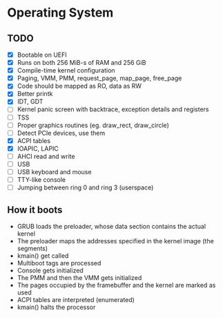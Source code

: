 # Operating System

## TODO
- [X] Bootable on UEFI
- [X] Runs on both 256 MiB-s of RAM and 256 GiB
- [X] Compile-time kernel configuration
- [X] Paging, VMM, PMM, request_page, map_page, free_page
- [X] Code should be mapped as RO, data as RW
- [X] Better printk
- [X] IDT, GDT
- [ ] Kernel panic screen with backtrace, exception details and registers
- [ ] TSS
- [ ] Proper graphics routines (eg. draw_rect, draw_circle)
- [ ] Detect PCIe devices, use them
- [X] ACPI tables
- [X] IOAPIC, LAPIC
- [ ] AHCI read and write
- [ ] USB
- [ ] USB keyboard and mouse
- [ ] TTY-like console
- [ ] Jumping between ring 0 and ring 3 (userspace)

## How it boots
- GRUB loads the preloader, whose data section contains the actual kernel
- The preloader maps the addresses specified in the kernel image (the segments)
- kmain() get called
- Multiboot tags are processed
- Console gets initialized
- The PMM and then the VMM gets initialized
- The pages occupied by the framebuffer and the kernel are marked as used
- ACPI tables are interpreted (enumerated)
- kmain() halts the processor
